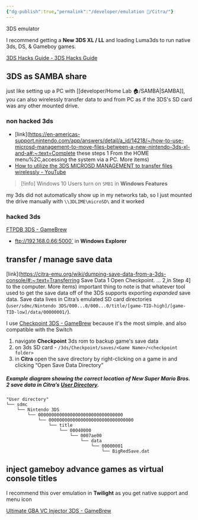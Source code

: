 ```yaml
---
{"dg-publish":true,"permalink":"/developer/emulation 👾/Citra/"}
---
```


3DS emulator

I recommend getting a **New 3DS XL / LL** and loading Luma3ds to run native 3ds, DS, & Gameboy games.

[3DS Hacks Guide - 3DS Hacks Guide](https://3ds.hacks.guide/)

## 3DS as SAMBA share
just like setting up a PC with [[developer/Home Lab 🏠/SAMBA\|SAMBA]], you can also wirelessly transfer data to and from PC as if the 3DS's SD card was any other mounted drive.

### non hacked 3ds 
- [link](https://en-americas-support.nintendo.com/app/answers/detail/a_id/14218/~/how-to-use-microsd-management-to-move-files-between-a-new-nintendo-3ds-xl-and-a#:~:text=Complete these steps 1 From the HOME menu%2C,accessing the system via a PC. More items)
- [How to utilize the 3DS MICROSD MANAGEMENT to transfer files wirelessly - YouTube](https://www.youtube.com/watch?v=2IQtcY9mEbI&t=274s)

>[!info] Windows 10 Users
>turn on `SMB1` in **Windows Features**

my 3ds did not automatically show up in my networks tab, so I just mounted the drive manually with `\\3DLIME\microSD\` and it worked

### hacked 3ds
[FTPDB 3DS - GameBrew](https://www.gamebrew.org/wiki/FTPDB_3DS)
- ftp://192.168.0.66:5000` in **Windows Explorer**

## transfer / manage save data
[link](https://citra-emu.org/wiki/dumping-save-data-from-a-3ds-console/#:~:text=Transferring Save Data 1 Open Checkpoint. ... 2,in Step 4] to the computer. More items)
important thing to note is that whatever tool used to get the save data off of the 3DS supports exporting _expanded_ save data. Save data lives in Citra’s emulated SD card directories (`user/sdmc/Nintendo 3DS/000...0/000...0/title/[game-TID-high]/[game-TID-low]/data/00000001/`).

I use [Checkpoint 3DS - GameBrew](https://www.gamebrew.org/wiki/Checkpoint_3DS) because it's the most simple. and also compatible with the Switch 
1. navigate **Checkpoint** 3ds rom to backup game's save data
2. on 3ds SD card - `/3ds/Checkpoint/saves/<Game Name>/<checkpoint folder>` 
3. in **Citra** open the save directory by right-clicking on a game in and clicking “Open Save Data Directory”

##### Example diagram showing the correct location of New Super Mario Bros. 2 save data in Citra’s [User Directory](https://citra-emu.org/wiki/user-directory).
```
"User directory"
└── sdmc
    └── Nintendo 3DS
        └── 00000000000000000000000000000000
            └── 00000000000000000000000000000000
                └── title
                    └── 00040000
                        └── 0007ae00
                            └── data
                                └── 00000001
                                    └── BigRedSave.dat
```

## inject gameboy advance games as virtual console titles
I recommend this over emulation in **Twilight** as you get native support and menu icon

[Ultimate GBA VC Injector 3DS - GameBrew](https://www.gamebrew.org/wiki/Ultimate_GBA_VC_Injector_3DS)